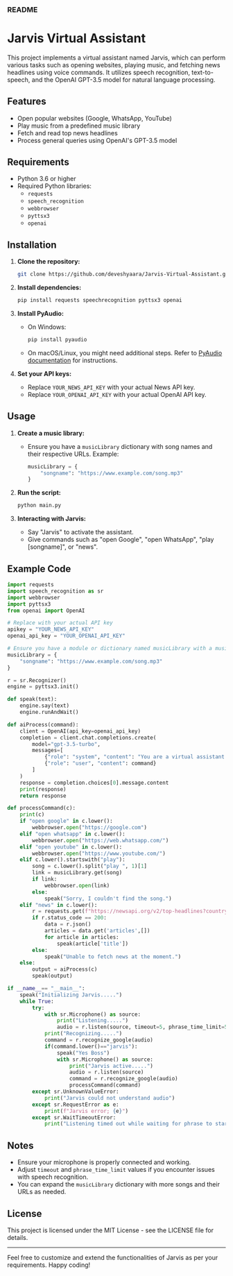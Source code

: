 ### README

# Jarvis Virtual Assistant

This project implements a virtual assistant named Jarvis, which can perform various tasks such as opening websites, playing music, and fetching news headlines using voice commands. It utilizes speech recognition, text-to-speech, and the OpenAI GPT-3.5 model for natural language processing.

## Features

- Open popular websites (Google, WhatsApp, YouTube)
- Play music from a predefined music library
- Fetch and read top news headlines
- Process general queries using OpenAI's GPT-3.5 model

## Requirements

- Python 3.6 or higher
- Required Python libraries:
  - `requests`
  - `speech_recognition`
  - `webbrowser`
  - `pyttsx3`
  - `openai`

## Installation

1. **Clone the repository:**
   ```sh
   git clone https://github.com/deveshyaara/Jarvis-Virtual-Assistant.git
   ```

2. **Install dependencies:**
   ```sh
   pip install requests speechrecognition pyttsx3 openai
   ```

3. **Install PyAudio:**
   - On Windows:
     ```sh
     pip install pyaudio
     ```
   - On macOS/Linux, you might need additional steps. Refer to [PyAudio documentation](https://people.csail.mit.edu/hubert/pyaudio/) for instructions.

4. **Set your API keys:**
   - Replace `YOUR_NEWS_API_KEY` with your actual News API key.
   - Replace `YOUR_OPENAI_API_KEY` with your actual OpenAI API key.

## Usage

1. **Create a music library:**
   - Ensure you have a `musicLibrary` dictionary with song names and their respective URLs. Example:
     ```python
     musicLibrary = {
         "songname": "https://www.example.com/song.mp3"
     }
     ```

2. **Run the script:**
   ```sh
   python main.py
   ```

3. **Interacting with Jarvis:**
   - Say "Jarvis" to activate the assistant.
   - Give commands such as "open Google", "open WhatsApp", "play [songname]", or "news".

## Example Code

```python
import requests
import speech_recognition as sr
import webbrowser 
import pyttsx3
from openai import OpenAI

# Replace with your actual API key
apikey = "YOUR_NEWS_API_KEY"
openai_api_key = "YOUR_OPENAI_API_KEY"

# Ensure you have a module or dictionary named musicLibrary with a music dictionary
musicLibrary = {
    "songname": "https://www.example.com/song.mp3"
}

r = sr.Recognizer()
engine = pyttsx3.init()

def speak(text):
    engine.say(text)
    engine.runAndWait()

def aiProcess(command):
    client = OpenAI(api_key=openai_api_key)
    completion = client.chat.completions.create(
        model="gpt-3.5-turbo",
        messages=[
            {"role": "system", "content": "You are a virtual assistant named Jarvis skilled in general tasks like Alexa and Google Cloud"},
            {"role": "user", "content": command}
        ]
    )
    response = completion.choices[0].message.content
    print(response)
    return response

def processCommand(c):
    print(c)
    if "open google" in c.lower():
        webbrowser.open("https://google.com")
    elif "open whatsapp" in c.lower():
        webbrowser.open("https://web.whatsapp.com/")
    elif "open youtube" in c.lower():
        webbrowser.open("https://www.youtube.com/")
    elif c.lower().startswith("play"):
        song = c.lower().split("play ", 1)[1]
        link = musicLibrary.get(song)
        if link:
            webbrowser.open(link)
        else:
            speak("Sorry, I couldn't find the song.")
    elif "news" in c.lower():
        r = requests.get(f"https://newsapi.org/v2/top-headlines?country=us&apiKey={apikey}")
        if r.status_code == 200:
            data = r.json()
            articles = data.get('articles',[])
            for article in articles:
                speak(article['title'])
        else:
            speak("Unable to fetch news at the moment.")
    else:
        output = aiProcess(c)
        speak(output)

if __name__== "__main__":
    speak("Initializing Jarvis.....")
    while True:
        try:
            with sr.Microphone() as source:
                print("Listening.....")
                audio = r.listen(source, timeout=5, phrase_time_limit=5)
            print("Recognizing.....")
            command = r.recognize_google(audio)
            if(command.lower()=="jarvis"):
                speak("Yes Boss")
                with sr.Microphone() as source:
                    print("Jarvis active.....")
                    audio = r.listen(source)
                    command = r.recognize_google(audio)
                    processCommand(command)
        except sr.UnknownValueError:
            print("Jarvis could not understand audio")
        except sr.RequestError as e:
            print(f"Jarvis error; {e}")
        except sr.WaitTimeoutError:
            print("Listening timed out while waiting for phrase to start")
```

## Notes

- Ensure your microphone is properly connected and working.
- Adjust `timeout` and `phrase_time_limit` values if you encounter issues with speech recognition.
- You can expand the `musicLibrary` dictionary with more songs and their URLs as needed.

## License

This project is licensed under the MIT License - see the LICENSE file for details.

---

Feel free to customize and extend the functionalities of Jarvis as per your requirements. Happy coding!
